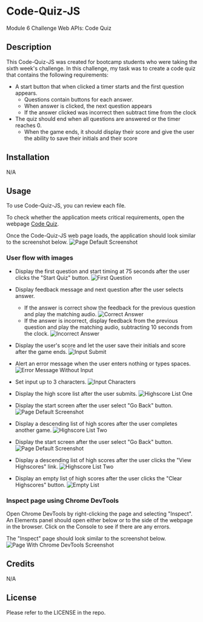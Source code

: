 # Code-Quiz-JS
Module 6 Challenge Web APIs: Code Quiz

## Description 

This Code-Quiz-JS was created for bootcamp students who were taking the sixth week's challenge. In this challenge, my task was to create a code quiz that contains the following requirements:

* A start button that when clicked a timer starts and the first question appears. 
  * Questions contain buttons for each answer.
  * When answer is clicked, the next question appears
  * If the answer clicked was incorrect then subtract time from the clock
* The quiz should end when all questions are answered or the timer reaches 0.
  * When the game ends, it should display their score and give the user the ability to save their initials and their score

## Installation

N/A

## Usage 

To use Code-Quiz-JS,  you can review each file. 

To check whether the application meets critical requirements, open the webpage [Code Quiz](https://qingh2o.github.io/Code-Quiz-JSt/). 

Once the Code-Quiz-JS web page loads, the application should look similar to the screenshot below.
![Page Default Screenshot](./screenshots/default_screen.png)
### User flow with images

* Display the first question and start timing at 75 seconds after the user clicks the "Start Quiz" button.
![First Question](./screenshots/first_question.png)
* Display feedback message and next question after the user selects answer.

    * If the answer is correct show the feedback for the previous question and play the matching audio.
    ![Correct Answer](./screenshots/correct_answer.png)
    * If the answer is incorrect, display feedback from the previous question and play the matching audio, subtracting 10 seconds from the clock.
    ![Incorrect Answer](./screenshots/incorrect_answer.png)
* Display the user's score and let the user save their initials and score after the game ends.
![Input Submit](./screenshots/input_submit.png)
* Alert an error message when the user enters nothing or types spaces.
![Error Message Without Input](./screenshots/error_no_input.png)
* Set input up to 3 characters.
![Input Characters](./screenshots/input_characters.png)
* Display the high score list after the user submits.
![Highscore List One](./screenshots/highscore_screen_one.png)
* Display the start screen after the user select "Go Back" button.
![Page Default Screenshot](./screenshots/default_screen.png)
* Display a descending list of high scores after the user completes another game.
![Highscore List Two](./screenshots/highscore_screen_two.png)
* Display the start screen after the user select "Go Back" button.
![Page Default Screenshot](./screenshots/default_screen.png)
* Display a descending list of high scores after the user clicks the "View Highscores" link.
![Highscore List Two](./screenshots/highscore_screen_two.png)
* Display an empty list of high scores after the user clicks the "Clear Highscores" button.
![Empty List](./screenshots/clear_highscores.png)
### Inspect page using Chrome DevTools

Open Chrome DevTools by right-clicking the page and selecting "Inspect". An Elements panel should open either below or to the side of the webpage in the browser. Click on the Console to see if there are any errors.

The "Inspect" page should look similar to the screenshot below.
![Page With Chrome DevTools Screenshot](./screenshots/inspect_page_dev.png)

## Credits

N/A

## License

Please refer to the LICENSE in the repo.
